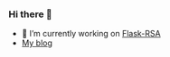 ### Hi there 👋

- 🔭 I’m currently working on [Flask-RSA](https://github.com/mwalkowski/flask-rsa)
- [My blog](https://mwalkowski.github.io)
<!--
Here are some ideas to get you started:

- 🔭 I’m currently working on ...
- 🌱 I’m currently learning ...
- 👯 I’m looking to collaborate on ...
- 🤔 I’m looking for help with ...
- 💬 Ask me about ...
- 📫 How to reach me: ...
- 😄 Pronouns: ...
- ⚡ Fun fact: ...
-->
